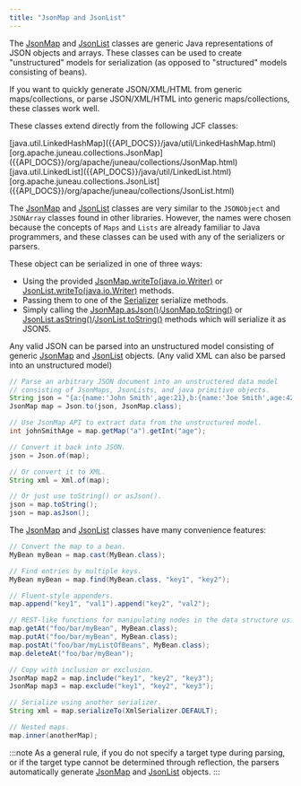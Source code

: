 ```yaml
---
title: "JsonMap and JsonList"
---
```


The [JsonMap]({{API_DOCS}}/org/apache/juneau/collections/JsonMap.html) and [JsonList]({{API_DOCS}}/org/apache/juneau/collections/JsonList.html) classes are generic Java representations of JSON objects and arrays.
These classes can be used to create "unstructured" models for serialization (as opposed to "structured" models
consisting of beans).

If you want to quickly generate JSON/XML/HTML from generic maps/collections, or parse JSON/XML/HTML into generic
maps/collections, these classes work well.

These classes extend directly from the following JCF classes:

<tree>
<node-0><java-class>[java.util.LinkedHashMap]({{API_DOCS}}/java/util/LinkedHashMap.html)</java-class></node-0>
<node-1><java-class>[org.apache.juneau.collections.JsonMap]({{API_DOCS}}/org/apache/juneau/collections/JsonMap.html)</java-class></node-1>
<node-0><java-class>[java.util.LinkedList]({{API_DOCS}}/java/util/LinkedList.html)</java-class></node-0>
<node-1><java-class>[org.apache.juneau.collections.JsonList]({{API_DOCS}}/org/apache/juneau/collections/JsonList.html)</java-class></node-1>
</tree>

The [JsonMap]({{API_DOCS}}/org/apache/juneau/collections/JsonMap.html) and [JsonList]({{API_DOCS}}/org/apache/juneau/collections/JsonList.html) classes are very similar to the `JSONObject` and `JSONArray` classes found in other libraries.
However, the names were chosen because the concepts of `Maps` and `Lists` are already familiar to Java programmers, and
these classes can be used with any of the serializers or parsers.

These object can be serialized in one of three ways:

- Using the provided [JsonMap.writeTo(java.io.Writer)]({{API_DOCS}}/org/apache/juneau/collections/JsonMap.html#writeTo(java.io.Writer)) or [JsonList.writeTo(java.io.Writer)]({{API_DOCS}}/org/apache/juneau/collections/JsonList.html#writeTo(java.io.Writer)) methods.
- Passing them to one of the [Serializer]({{API_DOCS}}/org/apache/juneau/serializer/Serializer.html) serialize methods.
- Simply calling the [JsonMap.asJson()]({{API_DOCS}}/org/apache/juneau/collections/JsonMap.html#asJson())/[JsonMap.toString()]({{API_DOCS}}/org/apache/juneau/collections/JsonMap.html#toString()) or [JsonList.asString()]({{API_DOCS}}/org/apache/juneau/collections/JsonList.html#asString())/[JsonList.toString()]({{API_DOCS}}/org/apache/juneau/collections/JsonList.html#toString()) methods which will serialize it as JSON5.

Any valid JSON can be parsed into an unstructured model consisting of generic [JsonMap]({{API_DOCS}}/org/apache/juneau/collections/JsonMap.html) and [JsonList]({{API_DOCS}}/org/apache/juneau/collections/JsonList.html) objects.
(Any valid XML can also be parsed into an unstructured model)

```java
// Parse an arbitrary JSON document into an unstructered data model
// consisting of JsonMaps, JsonLists, and java primitive objects.
String json = "{a:{name:'John Smith',age:21},b:{name:'Joe Smith',age:42}}";
JsonMap map = Json.to(json, JsonMap.class);

// Use JsonMap API to extract data from the unstructured model.
int johnSmithAge = map.getMap("a").getInt("age");

// Convert it back into JSON.
json = Json.of(map);

// Or convert it to XML.
String xml = Xml.of(map);

// Or just use toString() or asJson().
json = map.toString();
json = map.asJson();
```

The [JsonMap]({{API_DOCS}}/org/apache/juneau/collections/JsonMap.html) and [JsonList]({{API_DOCS}}/org/apache/juneau/collections/JsonList.html) classes have many convenience features:

```java
// Convert the map to a bean.
MyBean myBean = map.cast(MyBean.class);

// Find entries by multiple keys.
MyBean myBean = map.find(MyBean.class, "key1", "key2");

// Fluent-style appenders.
map.append("key1", "val1").append("key2", "val2");

// REST-like functions for manipulating nodes in the data structure using URL-like notation.
map.getAt("foo/bar/myBean", MyBean.class);
map.putAt("foo/bar/myBean", MyBean.class);
map.postAt("foo/bar/myListOfBeans", MyBean.class);
map.deleteAt("foo/bar/myBean");

// Copy with inclusion or exclusion.
JsonMap map2 = map.include("key1", "key2", "key3");
JsonMap map3 = map.exclude("key1", "key2", "key3");

// Serialize using another serializer.
String xml = map.serializeTo(XmlSerializer.DEFAULT);

// Nested maps.
map.inner(anotherMap);
```

:::note
As a general rule, if you do not specify a target type during parsing, or if the target type cannot be determined
through reflection, the parsers automatically generate [JsonMap]({{API_DOCS}}/org/apache/juneau/collections/JsonMap.html) and [JsonList]({{API_DOCS}}/org/apache/juneau/collections/JsonList.html) objects.
:::
